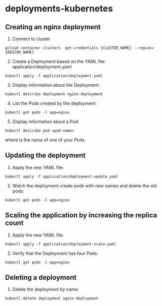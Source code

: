 # deployments-kubernetes

## Creating an nginx deployment 

1. Connect to cluster
```
gcloud container clusters  get-credentials {CLUSTER_NAME} --region={REGION_NAME}
```

2. Create a Deployment based on the YAML file: application/deployment.yaml

```
kubectl apply -f application/deployment.yaml
```

3. Display information about the Deployment:

```
kubectl describe deployment nginx-deployment

```
4. List the Pods created by the deployment:

```
kubectl get pods -l app=nginx
```
5. Display information about a Pod:

```
kubectl describe pod <pod-name>
```
where <pod-name> is the name of one of your Pods.


## Updating the deployment
1. Apply the new YAML file:

```
kubectl apply -f application/deployment-update.yaml
```
2. Watch the deployment create pods with new names and delete the old pods:

```
kubectl get pods -l app=nginx
```

## Scaling the application by increasing the replica count

1. Apply the new YAML file:

``` 
kubectl apply -f application/deployment-scale.yaml
```

2. Verify that the Deployment has four Pods:
```
kubectl get pods -l app=nginx
```

## Deleting a deployment

1. Delete the deployment by name:
```
kubectl delete deployment nginx-deployment
```